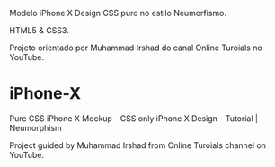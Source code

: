 Modelo iPhone X Design CSS puro no estilo Neumorfismo.

HTML5 & CSS3.

Projeto orientado por Muhammad Irshad do canal Online Turoials no YouTube.

# iPhone-X
Pure CSS iPhone X Mockup - CSS only iPhone X Design - Tutorial | Neumorphism

Project guided by Muhammad Irshad from Online Turoials channel on YouTube.
